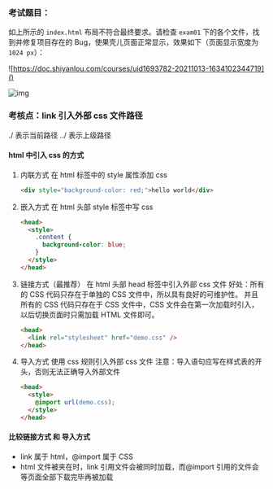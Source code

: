 ### 考试题目：

如上所示的 `index.html` 布局不符合最终要求。请检查 `exam01` 下的各个文件，找到并修复项目存在的 Bug，使果壳儿页面正常显示，效果如下（页面显示宽度为 `1024 px`）：

![https://doc.shiyanlou.com/courses/uid1693782-20211013-1634102344719]()

![img](https://doc.shiyanlou.com/courses/uid1693782-20211013-1634102344719)

### 考核点：link 引入外部 css 文件路径

./ 表示当前路径
../ 表示上级路径



#### html 中引入 css 的方式

1. 内联方式
   在 html 标签中的 style 属性添加 css

   ```html
   <div style="background-color: red;">hello world</div>
   ```

2. 嵌入方式
   在 html 头部 style 标签中写 css

   ```html
   <head>
     <style>
       .content {
         background-color: blue;
       }
     </style>
   </head>
   ```

3. 链接方式（最推荐）
   在 html 头部 head 标签中引入外部 css 文件
   好处：所有的 CSS 代码只存在于单独的 CSS 文件中，所以具有良好的可维护性。
   并且所有的 CSS 代码只存在于 CSS 文件中，CSS 文件会在第一次加载时引入，以后切换页面时只需加载 HTML 文件即可。

   ```html
   <head>
     <link rel="stylesheet" href="demo.css" />
   </head>
   ```

4. 导入方式
   使用 css 规则引入外部 css 文件
   注意：导入语句应写在样式表的开头，否则无法正确导入外部文件

   ```html
   <head>
     <style>
       @import url(demo.css);
     </style>
   </head>
   ```

#### 比较链接方式 和 导入方式

- link 属于 html，@import 属于 CSS
- html 文件被夹在时，link 引用文件会被同时加载，而@import 引用的文件会等页面全部下载完毕再被加载
